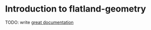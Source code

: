 # Introduction to flatland-geometry

TODO: write [great documentation](http://jacobian.org/writing/great-documentation/what-to-write/)
